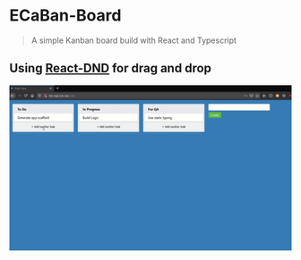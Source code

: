 # ECaBan-Board
> A simple Kanban board build with React and Typescript

## Using [React-DND](https://react-dnd.github.io/react-dnd/docs/overview)  for drag and drop 

![Preview](https://github.com/ecabigting/ECaBan-Board/blob/main/Media1.gif)